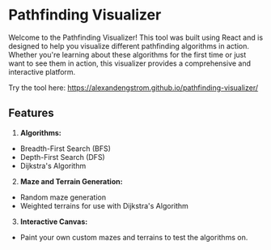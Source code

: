 # Pathfinding Visualizer

Welcome to the Pathfinding Visualizer! This tool was built using React and is designed to help you visualize different pathfinding algorithms in action. Whether you're learning about these algorithms for the first time or just want to see them in action, this visualizer provides a comprehensive and interactive platform.

Try the tool here:
https://alexandengstrom.github.io/pathfinding-visualizer/

## Features

1. **Algorithms:**

- Breadth-First Search (BFS)
- Depth-First Search (DFS)
- Dijkstra's Algorithm

2. **Maze and Terrain Generation:**

- Random maze generation
- Weighted terrains for use with Dijkstra's Algorithm

3. **Interactive Canvas:**

- Paint your own custom mazes and terrains to test the algorithms on.
